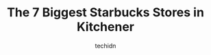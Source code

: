 ---
layout: ampstory
image: https://i0.wp.com/www.auto.or.id/wp-content/uploads/2023/06/starbucks-0-kitchener-1686323639.jpeg?resize=640,853
author: techidn
featured: false
description: Kitchener, Ontario, Canada is a haven for Starbucks enthusiasts, boasting an impressive array of 7 top-notch establishments. Whether youre a seasoned connoisseur or simply curious to explor
title: The 7 Biggest Starbucks Stores in Kitchener
cover:
   title: The 7 Biggest Starbucks Stores in Kitchener
   subtitle: AUTO.OR.ID
   background: https://www.auto.or.id/wp-content/uploads/2023/06/starbucks-0-kitchener-1686323639.jpeg

pages: 
 - layout: thirds
   top: <h1>#1 Starbucks</h1>
   bottom: "<p>Always a pleasure visiting this Starbucks location. Usually its Sarah who prepares our latte and coffee when we go there. She is one of the best baristas.</p>"
   background: https://www.auto.or.id/wp-content/uploads/2023/06/starbucks-1-kitchener-1686323641.jpeg
   backgroundblur: true
 - layout: thirds
   top: <h1>#2 Starbucks</h1>
   bottom: "<p>45 Sportsworld Dr, Kitchener, ON N2P 2J5, Canada</p>"
   background: https://www.auto.or.id/wp-content/uploads/2023/06/starbucks-2-kitchener-1686323641.jpeg
   cta:
      link: https://www.auto.or.id/the-7-biggest-starbucks-stores-in-kitchener/
      text: The 7 Biggest Starbucks Stores in Kitchener
 - layout: thirds
   top: <h1>#3 Starbucks</h1>
   bottom: "<p>1170 Fischer-Hallman Rd, Kitchener, ON N2E 3V7, Canada</p>"
   background: https://images.unsplash.com/photo-1604755940508-42d673803330?ixlib=rb-4.0.3&ixid=MnwxMjA3fDB8MHxwaG90by1wYWdlfHx8fGVufDB8fHx8&auto=format&fit=crop&w=640&h=853&q=80
   cta:
      link: https://www.auto.or.id/the-7-biggest-starbucks-stores-in-kitchener/
      text: The 7 Biggest Starbucks Stores in Kitchener
 - layout: thirds
   top: <h1>#4 Starbucks</h1>
   bottom: "<p>1051 Victoria St N, Kitchener, ON N2B 3C7, Canada</p>"
   background: https://images.unsplash.com/photo-1632495288245-811aa76d8a32?ixlib=rb-4.0.3&ixid=MnwxMjA3fDB8MHxwaG90by1wYWdlfHx8fGVufDB8fHx8&auto=format&fit=crop&w=640&h=853&q=80
   cta:
      link: https://www.auto.or.id/the-7-biggest-starbucks-stores-in-kitchener/
      text: The 7 Biggest Starbucks Stores in Kitchener
 - layout: thirds
   top: <h1>#5 Starbucks</h1>
   bottom: "<p>Sunrise Centre, 1400 Ottawa St S, Kitchener, ON N2E 4E2, Canada</p>"
   background: https://images.unsplash.com/photo-1534285686845-f2a7844e65b1?ixlib=rb-4.0.3&ixid=MnwxMjA3fDB8MHxwaG90by1wYWdlfHx8fGVufDB8fHx8&auto=format&fit=crop&w=640&h=853&q=80
   cta:
      link: https://www.auto.or.id/the-7-biggest-starbucks-stores-in-kitchener/
      text: The 7 Biggest Starbucks Stores in Kitchener
 - layout: thirds
   top: <h1>#6 Starbucks</h1>
   bottom: "<p>191 King St W, Kitchener, ON N2G 4V6, Canada</p>"
   background: https://images.unsplash.com/photo-1610972221114-c48c6bb5d2eb?ixlib=rb-4.0.3&ixid=MnwxMjA3fDB8MHxwaG90by1wYWdlfHx8fGVufDB8fHx8&auto=format&fit=crop&w=640&h=853&q=80
   cta:
      link: https://www.auto.or.id/the-7-biggest-starbucks-stores-in-kitchener/
      text: The 7 Biggest Starbucks Stores in Kitchener
 - layout: thirds
   top: <h1>#7 Starbucks</h1>
   bottom: "<p>1005 Ottawa St N, Kitchener, ON N2E 1B6, Canada</p>"
   background: https://images.unsplash.com/photo-1628685083829-d31d88bb2757?ixlib=rb-4.0.3&ixid=MnwxMjA3fDB8MHxwaG90by1wYWdlfHx8fGVufDB8fHx8&auto=format&fit=crop&w=640&h=853&q=80
   cta:
      link: https://www.auto.or.id/the-7-biggest-starbucks-stores-in-kitchener/
      text: The 7 Biggest Starbucks Stores in Kitchener
 - layout: thirds
   middle: Continue reading...
   background: https://images.unsplash.com/photo-1653047256226-5abbfa82f1d7?ixlib=rb-4.0.3&ixid=MnwxMjA3fDB8MHxwaG90by1wYWdlfHx8fGVufDB8fHx8&auto=format&fit=crop&w=640&h=853&q=80
   cta:
      link: https://www.auto.or.id/the-7-biggest-starbucks-stores-in-kitchener/
      text: The 7 Biggest Starbucks Stores in Kitchener

---